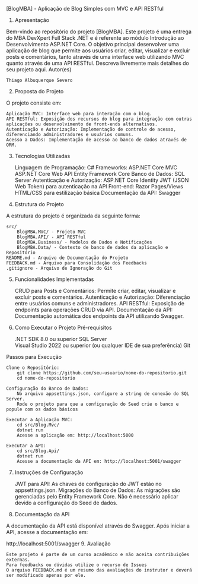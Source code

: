 [BlogMBA] - Aplicação de Blog Simples com MVC e API RESTful
1. Apresentação

Bem-vindo ao repositório do projeto [BlogMBA]. Este projeto é uma entrega do MBA DevXpert Full Stack .NET e é referente ao módulo Introdução ao Desenvolvimento ASP.NET Core. O objetivo principal desenvolver uma aplicação de blog que permite aos usuários criar, editar, visualizar e excluir posts e comentários, tanto através de uma interface web utilizando MVC quanto através de uma API RESTful. Descreva livremente mais detalhes do seu projeto aqui.
Autor(es)

    Thiago Albuquerque Severo    

2. Proposta do Projeto

O projeto consiste em:

    Aplicação MVC: Interface web para interação com o blog.
    API RESTful: Exposição dos recursos do blog para integração com outras aplicações ou desenvolvimento de front-ends alternativos.
    Autenticação e Autorização: Implementação de controle de acesso, diferenciando administradores e usuários comuns.
    Acesso a Dados: Implementação de acesso ao banco de dados através de ORM.

3. Tecnologias Utilizadas

    Linguagem de Programação: C#
    Frameworks:
        ASP.NET Core MVC
        ASP.NET Core Web API
        Entity Framework Core
    Banco de Dados: SQL Server
    Autenticação e Autorização:
        ASP.NET Core Identity
        JWT (JSON Web Token) para autenticação na API
    Front-end:
        Razor Pages/Views
        HTML/CSS para estilização básica
    Documentação da API: Swagger

4. Estrutura do Projeto

A estrutura do projeto é organizada da seguinte forma:

    src/
        BlogMBA.MVC/ - Projeto MVC
        BlogMBA.API/ - API RESTful
        BlogMBA.Business/ - Modelos de Dados e Notificações
        BlogMBA.Data/ - Contexto de banco de dados da aplicação e Repositório
    README.md - Arquivo de Documentação do Projeto
    FEEDBACK.md - Arquivo para Consolidação dos Feedbacks
    .gitignore - Arquivo de Ignoração do Git

5. Funcionalidades Implementadas

    CRUD para Posts e Comentários: Permite criar, editar, visualizar e excluir posts e comentários.
    Autenticação e Autorização: Diferenciação entre usuários comuns e administradores.
    API RESTful: Exposição de endpoints para operações CRUD via API.
    Documentação da API: Documentação automática dos endpoints da API utilizando Swagger.

6. Como Executar o Projeto
Pré-requisitos

    .NET SDK 8.0 ou superior
    SQL Server    
    Visual Studio 2022 ou superior (ou qualquer IDE de sua preferência)
    Git

Passos para Execução

    Clone o Repositório:
        git clone https://github.com/seu-usuario/nome-do-repositorio.git
        cd nome-do-repositorio

    Configuração do Banco de Dados:
        No arquivo appsettings.json, configure a string de conexão do SQL Server.
        Rode o projeto para que a configuração do Seed crie o banco e popule com os dados básicos

    Executar a Aplicação MVC:
        cd src/Blog.Mvc/
        dotnet run
        Acesse a aplicação em: http://localhost:5000

    Executar a API:
        cd src/Blog.Api/
        dotnet run
        Acesse a documentação da API em: http://localhost:5001/swagger

7. Instruções de Configuração

    JWT para API: As chaves de configuração do JWT estão no appsettings.json.
    Migrações do Banco de Dados: As migrações são gerenciadas pelo Entity Framework Core. Não é necessário aplicar devido a configuração do Seed de dados.

8. Documentação da API

A documentação da API está disponível através do Swagger. Após iniciar a API, acesse a documentação em:

http://localhost:5001/swagger
9. Avaliação

    Este projeto é parte de um curso acadêmico e não aceita contribuições externas.
    Para feedbacks ou dúvidas utilize o recurso de Issues
    O arquivo FEEDBACK.md é um resumo das avaliações do instrutor e deverá ser modificado apenas por ele.
